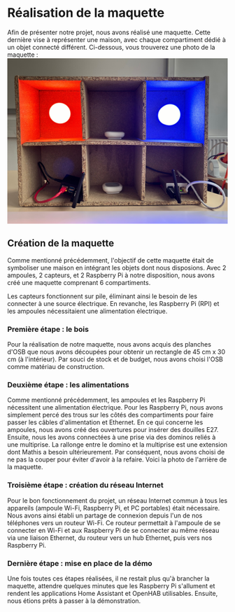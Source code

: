 # Réalisation de la maquette

Afin de présenter notre projet, nous avons réalisé une maquette. Cette dernière vise à représenter une maison, avec chaque compartiment dédié à un objet connecté différent. Ci-dessous, vous trouverez une photo de la maquette :
![](./imgs/photo_maquette.jpg)


## Création de la maquette

Comme mentionné précédemment, l'objectif de cette maquette était de symboliser une maison en intégrant les objets dont nous disposions. Avec 2 ampoules, 2 capteurs, et 2 Raspberry Pi à notre disposition, nous avons créé une maquette comprenant 6 compartiments.

Les capteurs fonctionnent sur pile, éliminant ainsi le besoin de les connecter à une source électrique. En revanche, les Raspberry Pi (RPI) et les ampoules nécessitaient une alimentation électrique.

### Première étape : le bois

Pour la réalisation de notre maquette, nous avons acquis des planches d'OSB que nous avons découpées pour obtenir un rectangle de 45 cm x 30 cm (à l'intérieur). Par souci de stock et de budget, nous avons choisi l'OSB comme matériau de construction.

### Deuxième étape : les alimentations

Comme mentionné précédemment, les ampoules et les Raspberry Pi nécessitent une alimentation électrique. Pour les Raspberry Pi, nous avons simplement percé des trous sur les côtés des compartiments pour faire passer les câbles d'alimentation et Ethernet. En ce qui concerne les ampoules, nous avons créé des ouvertures pour insérer des douilles E27. Ensuite, nous les avons connectées à une prise via des dominos reliés à une multiprise. La rallonge entre le domino et la multiprise est une extension dont Mathis a besoin ultérieurement. Par conséquent, nous avons choisi de ne pas la couper pour éviter d'avoir à la refaire. Voici la photo de l'arrière de la maquette.

### Troisième étape : création du réseau Internet

Pour le bon fonctionnement du projet, un réseau Internet commun à tous les appareils (ampoule Wi-Fi, Raspberry Pi, et PC portables) était nécessaire. Nous avons ainsi établi un partage de connexion depuis l'un de nos téléphones vers un routeur Wi-Fi. Ce routeur permettait à l'ampoule de se connecter en Wi-Fi et aux Raspberry Pi de se connecter au même réseau via une liaison Ethernet, du routeur vers un hub Ethernet, puis vers nos Raspberry Pi.

### Dernière étape : mise en place de la démo

Une fois toutes ces étapes réalisées, il ne restait plus qu'à brancher la maquette, attendre quelques minutes que les Raspberry Pi s'allument et rendent les applications Home Assistant et OpenHAB utilisables. Ensuite, nous étions prêts à passer à la démonstration.
